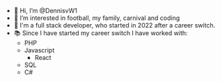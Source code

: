 - 👋 Hi, I’m @DennisvW1
- 👀 I’m interested in football, my family, carnival and coding
- 🌱 I'm a full stack developer, who started in 2022 after a career switch.
- :books: Since I have started my career switch I have worked with: 
  - PHP
  - Javascript
    - React
  - SQL
  - C#
